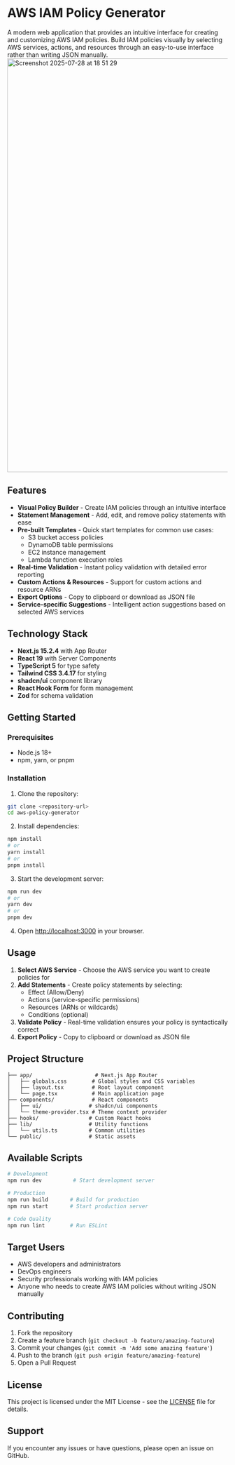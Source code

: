 # AWS IAM Policy Generator

A modern web application that provides an intuitive interface for creating and customizing AWS IAM policies. Build IAM policies visually by selecting AWS services, actions, and resources through an easy-to-use interface rather than writing JSON manually.
<img width="1702" height="944" alt="Screenshot 2025-07-28 at 18 51 29" src="https://github.com/user-attachments/assets/3a43beff-6504-48e9-97f6-2c102f6ce08d" />

## Features

- **Visual Policy Builder** - Create IAM policies through an intuitive interface
- **Statement Management** - Add, edit, and remove policy statements with ease
- **Pre-built Templates** - Quick start templates for common use cases:
  - S3 bucket access policies
  - DynamoDB table permissions
  - EC2 instance management
  - Lambda function execution roles
- **Real-time Validation** - Instant policy validation with detailed error reporting
- **Custom Actions & Resources** - Support for custom actions and resource ARNs
- **Export Options** - Copy to clipboard or download as JSON file
- **Service-specific Suggestions** - Intelligent action suggestions based on selected AWS services

## Technology Stack

- **Next.js 15.2.4** with App Router
- **React 19** with Server Components
- **TypeScript 5** for type safety
- **Tailwind CSS 3.4.17** for styling
- **shadcn/ui** component library
- **React Hook Form** for form management
- **Zod** for schema validation

## Getting Started

### Prerequisites

- Node.js 18+ 
- npm, yarn, or pnpm

### Installation

1. Clone the repository:
```bash
git clone <repository-url>
cd aws-policy-generator
```

2. Install dependencies:
```bash
npm install
# or
yarn install
# or
pnpm install
```

3. Start the development server:
```bash
npm run dev
# or
yarn dev
# or
pnpm dev
```

4. Open [http://localhost:3000](http://localhost:3000) in your browser.

## Usage

1. **Select AWS Service** - Choose the AWS service you want to create policies for
2. **Add Statements** - Create policy statements by selecting:
   - Effect (Allow/Deny)
   - Actions (service-specific permissions)
   - Resources (ARNs or wildcards)
   - Conditions (optional)
3. **Validate Policy** - Real-time validation ensures your policy is syntactically correct
4. **Export Policy** - Copy to clipboard or download as JSON file

## Project Structure

```
├── app/                    # Next.js App Router
│   ├── globals.css        # Global styles and CSS variables
│   ├── layout.tsx         # Root layout component
│   └── page.tsx           # Main application page
├── components/            # React components
│   ├── ui/               # shadcn/ui components
│   └── theme-provider.tsx # Theme context provider
├── hooks/                # Custom React hooks
├── lib/                  # Utility functions
│   └── utils.ts          # Common utilities
└── public/               # Static assets
```

## Available Scripts

```bash
# Development
npm run dev          # Start development server

# Production
npm run build       # Build for production
npm run start       # Start production server

# Code Quality
npm run lint        # Run ESLint
```

## Target Users

- AWS developers and administrators
- DevOps engineers
- Security professionals working with IAM policies
- Anyone who needs to create AWS IAM policies without writing JSON manually

## Contributing

1. Fork the repository
2. Create a feature branch (`git checkout -b feature/amazing-feature`)
3. Commit your changes (`git commit -m 'Add some amazing feature'`)
4. Push to the branch (`git push origin feature/amazing-feature`)
5. Open a Pull Request

## License

This project is licensed under the MIT License - see the [LICENSE](LICENSE) file for details.

## Support

If you encounter any issues or have questions, please open an issue on GitHub.
